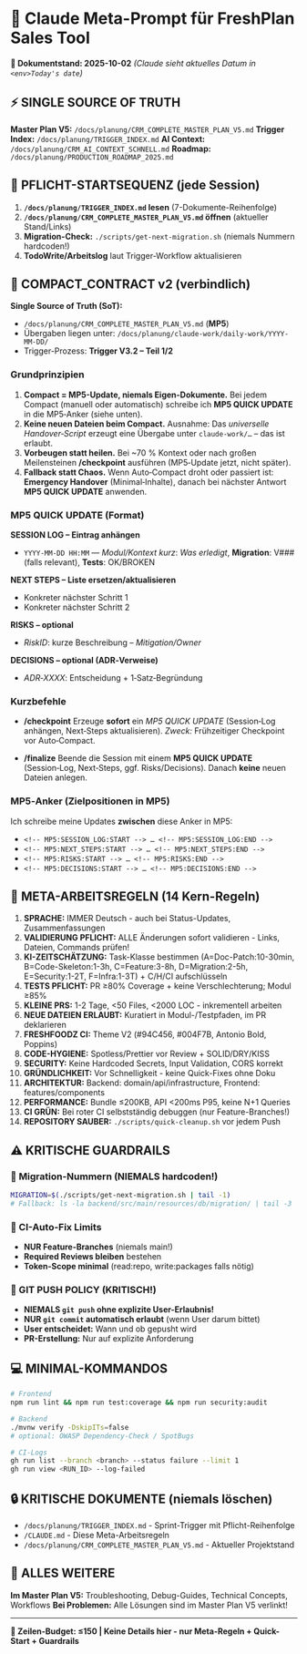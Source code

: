 <!-- CLAUDE_SLIM_BEGIN -->
# 🤖 Claude Meta-Prompt für FreshPlan Sales Tool

**📅 Dokumentstand: 2025-10-02** *(Claude sieht aktuelles Datum in `<env>Today's date`)*

## ⚡ SINGLE SOURCE OF TRUTH
**Master Plan V5:** `/docs/planung/CRM_COMPLETE_MASTER_PLAN_V5.md`
**Trigger Index:** `/docs/planung/TRIGGER_INDEX.md`
**AI Context:** `/docs/planung/CRM_AI_CONTEXT_SCHNELL.md`
**Roadmap:** `/docs/planung/PRODUCTION_ROADMAP_2025.md`

## 🚀 PFLICHT-STARTSEQUENZ (jede Session)
1. **`/docs/planung/TRIGGER_INDEX.md` lesen** (7-Dokumente-Reihenfolge)
2. **`/docs/planung/CRM_COMPLETE_MASTER_PLAN_V5.md` öffnen** (aktueller Stand/Links)
3. **Migration-Check:** `./scripts/get-next-migration.sh` (niemals Nummern hardcoden!)
4. **TodoWrite/Arbeitslog** laut Trigger-Workflow aktualisieren

## 🤝 COMPACT_CONTRACT v2 (verbindlich)

**Single Source of Truth (SoT):**
- `/docs/planung/CRM_COMPLETE_MASTER_PLAN_V5.md` (**MP5**)
- Übergaben liegen unter: `/docs/planung/claude-work/daily-work/YYYY-MM-DD/`
- Trigger-Prozess: **Trigger V3.2 – Teil 1/2**

### Grundprinzipien
1. **Compact = MP5-Update, niemals Eigen-Dokumente.**
   Bei jedem Compact (manuell oder automatisch) schreibe ich **MP5 QUICK UPDATE** in die MP5‑Anker (siehe unten).
2. **Keine neuen Dateien beim Compact.**
   Ausnahme: Das *universelle Handover‑Script* erzeugt eine Übergabe unter `claude-work/…` – das ist erlaubt.
3. **Vorbeugen statt heilen.**
   Bei ~70 % Kontext oder nach großen Meilensteinen **/checkpoint** ausführen (MP5‑Update jetzt, nicht später).
4. **Fallback statt Chaos.**
   Wenn Auto‑Compact droht oder passiert ist: **Emergency Handover** (Minimal‑Inhalte), danach bei nächster Antwort **MP5 QUICK UPDATE** anwenden.

### MP5 QUICK UPDATE (Format)

**SESSION LOG – Eintrag anhängen**
- `YYYY-MM-DD HH:MM` — *Modul/Kontext kurz*: *Was erledigt*, **Migration**: V### (falls relevant), **Tests**: OK/BROKEN

**NEXT STEPS – Liste ersetzen/aktualisieren**
- Konkreter nächster Schritt 1
- Konkreter nächster Schritt 2

**RISKS – optional**
- *RiskID*: kurze Beschreibung – *Mitigation/Owner*

**DECISIONS – optional (ADR‑Verweise)**
- *ADR‑XXXX*: Entscheidung + 1‑Satz‑Begründung

### Kurzbefehle

- **/checkpoint**
  Erzeuge **sofort** ein *MP5 QUICK UPDATE* (Session‑Log anhängen, Next‑Steps aktualisieren).
  *Zweck:* Frühzeitiger Checkpoint vor Auto‑Compact.

- **/finalize**
  Beende die Session mit einem **MP5 QUICK UPDATE** (Session‑Log, Next‑Steps, ggf. Risks/Decisions).
  Danach **keine** neuen Dateien anlegen.

### MP5‑Anker (Zielpositionen in MP5)
Ich schreibe meine Updates **zwischen** diese Anker in MP5:

- `<!-- MP5:SESSION_LOG:START --> … <!-- MP5:SESSION_LOG:END -->`
- `<!-- MP5:NEXT_STEPS:START --> … <!-- MP5:NEXT_STEPS:END -->`
- `<!-- MP5:RISKS:START --> … <!-- MP5:RISKS:END -->`
- `<!-- MP5:DECISIONS:START --> … <!-- MP5:DECISIONS:END -->`

## 🚨 META-ARBEITSREGELN (14 Kern-Regeln)
1. **SPRACHE:** IMMER Deutsch - auch bei Status-Updates, Zusammenfassungen
2. **VALIDIERUNG PFLICHT:** ALLE Änderungen sofort validieren - Links, Dateien, Commands prüfen!
3. **KI-ZEITSCHÄTZUNG:** Task-Klasse bestimmen (A=Doc-Patch:10-30min, B=Code-Skeleton:1-3h, C=Feature:3-8h, D=Migration:2-5h, E=Security:1-2T, F=Infra:1-3T) + C/H/CI aufschlüsseln
4. **TESTS PFLICHT:** PR ≥80% Coverage + keine Verschlechterung; Modul ≥85%
5. **KLEINE PRS:** 1-2 Tage, <50 Files, <2000 LOC - inkrementell arbeiten
6. **NEUE DATEIEN ERLAUBT:** Kuratiert in Modul-/Testpfaden, im PR deklarieren
7. **FRESHFOODZ CI:** Theme V2 (#94C456, #004F7B, Antonio Bold, Poppins)
8. **CODE-HYGIENE:** Spotless/Prettier vor Review + SOLID/DRY/KISS
9. **SECURITY:** Keine Hardcoded Secrets, Input Validation, CORS korrekt
10. **GRÜNDLICHKEIT:** Vor Schnelligkeit - keine Quick-Fixes ohne Doku
11. **ARCHITEKTUR:** Backend: domain/api/infrastructure, Frontend: features/components
12. **PERFORMANCE:** Bundle ≤200KB, API <200ms P95, keine N+1 Queries
13. **CI GRÜN:** Bei roter CI selbstständig debuggen (nur Feature-Branches!)
14. **REPOSITORY SAUBER:** `./scripts/quick-cleanup.sh` vor jedem Push

## ⚠️ KRITISCHE GUARDRAILS
### 🔢 Migration-Nummern (NIEMALS hardcoden!)
```bash
MIGRATION=$(./scripts/get-next-migration.sh | tail -1)
# Fallback: ls -la backend/src/main/resources/db/migration/ | tail -3
```

### 🔧 CI-Auto-Fix Limits
- **NUR Feature-Branches** (niemals main!)
- **Required Reviews bleiben** bestehen
- **Token-Scope minimal** (read:repo, write:packages falls nötig)

### 🚫 GIT PUSH POLICY (KRITISCH!)
- **NIEMALS `git push` ohne explizite User-Erlaubnis!**
- **NUR `git commit` automatisch erlaubt** (wenn User darum bittet)
- **User entscheidet:** Wann und ob gepusht wird
- **PR-Erstellung:** Nur auf explizite Anforderung

## 💻 MINIMAL-KOMMANDOS
```bash
# Frontend
npm run lint && npm run test:coverage && npm run security:audit

# Backend
./mvnw verify -DskipITs=false
# optional: OWASP Dependency-Check / SpotBugs

# CI-Logs
gh run list --branch <branch> --status failure --limit 1
gh run view <RUN_ID> --log-failed
```

## 🔒 KRITISCHE DOKUMENTE (niemals löschen)
- `/docs/planung/TRIGGER_INDEX.md` - Sprint-Trigger mit Pflicht-Reihenfolge
- `/CLAUDE.md` - Diese Meta-Arbeitsregeln
- `/docs/planung/CRM_COMPLETE_MASTER_PLAN_V5.md` - Aktueller Projektstand

## 🎯 ALLES WEITERE
**Im Master Plan V5:** Troubleshooting, Debug-Guides, Technical Concepts, Workflows
**Bei Problemen:** Alle Lösungen sind im Master Plan V5 verlinkt!

---
**🤖 Zeilen-Budget: ≤150 | Keine Details hier - nur Meta-Regeln + Quick-Start + Guardrails**
<!-- CLAUDE_SLIM_END -->